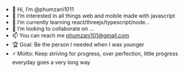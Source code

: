 - 👋 Hi, I’m @phumzani1011
- 👀 I’m interested in all things web and mobile made with javascript 
- 🌱 I’m currently learning react/threejs/typescript/node...
- 💞️ I’m looking to collaborate on ...
- 📫 You can reach me phumzani101@gmail.com
- 🏆 Goal: Be the person I needed when I was younger
- ⚡ Motto: Keep striving for progress, over perfection, little progress everyday goes a very long way

<!---
phumzani1011/phumzani1011 is a ✨ special ✨ repository because its `README.md` (this file) appears on your GitHub profile.
You can click the Preview link to take a look at your changes.
--->
